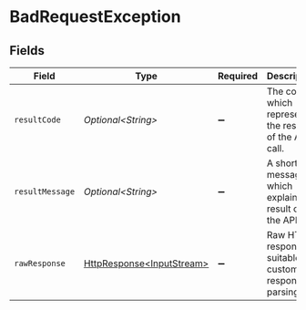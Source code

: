 # BadRequestException


## Fields

| Field                                                                                                                          | Type                                                                                                                           | Required                                                                                                                       | Description                                                                                                                    |
| ------------------------------------------------------------------------------------------------------------------------------ | ------------------------------------------------------------------------------------------------------------------------------ | ------------------------------------------------------------------------------------------------------------------------------ | ------------------------------------------------------------------------------------------------------------------------------ |
| `resultCode`                                                                                                                   | *Optional\<String>*                                                                                                            | :heavy_minus_sign:                                                                                                             | The code which represents the result of the API call.                                                                          |
| `resultMessage`                                                                                                                | *Optional\<String>*                                                                                                            | :heavy_minus_sign:                                                                                                             | A short message which explains the result of the API call.                                                                     |
| `rawResponse`                                                                                                                  | [HttpResponse\<InputStream>](https://docs.oracle.com/en/java/javase/11/docs/api/java.net.http/java/net/http/HttpResponse.html) | :heavy_minus_sign:                                                                                                             | Raw HTTP response; suitable for custom response parsing                                                                        |